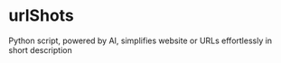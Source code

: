 # urlShots
Python script, powered by AI, simplifies website or URLs effortlessly in short description

